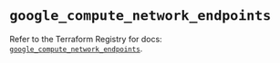 # `google_compute_network_endpoints`

Refer to the Terraform Registry for docs: [`google_compute_network_endpoints`](https://registry.terraform.io/providers/hashicorp/google/6.1.0/docs/resources/compute_network_endpoints).

